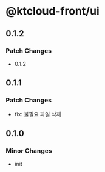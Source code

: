 # @ktcloud-front/ui

## 0.1.2

### Patch Changes

- 0.1.2

## 0.1.1

### Patch Changes

- fix: 불필요 파일 삭제

## 0.1.0

### Minor Changes

- init
